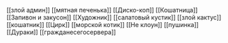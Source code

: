 [[злой админ]]
[[мятная печенька]]
[[Диско-коп]]
[[Кошатница]]
[[Запивон и закусон]]
[[Художник]]
[[салатовый кустик]]
[[злой кактус]]
[[кошатник]]
[[Цирк]]
[[морской котик]]
[[Не клоун]]
[[пушинка]]
[[Дураки]]
[[гражданесегосервера]]
